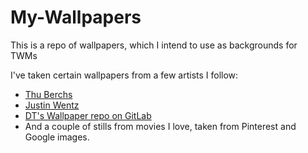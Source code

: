 # My-Wallpapers
This is a repo of wallpapers, which I intend to use as backgrounds for TWMs

I've taken certain wallpapers from a few artists I follow:
* [Thu Berchs](https://www.artstation.com/thuberchs)
* [Justin Wentz](https://www.artstation.com/justinwentz)
* [DT's Wallpaper repo on GitLab](https://gitlab.com/dwt1/wallpapers)
* And a couple of stills from movies I love, taken from Pinterest and Google images.
